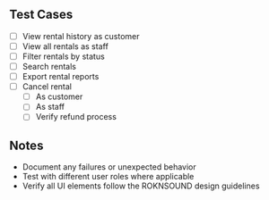 ## Test Cases

- [ ] View rental history as customer
- [ ] View all rentals as staff
- [ ] Filter rentals by status
- [ ] Search rentals
- [ ] Export rental reports
- [ ] Cancel rental
  - [ ] As customer
  - [ ] As staff
  - [ ] Verify refund process

## Notes
- Document any failures or unexpected behavior
- Test with different user roles where applicable
- Verify all UI elements follow the ROKNSOUND design guidelines
